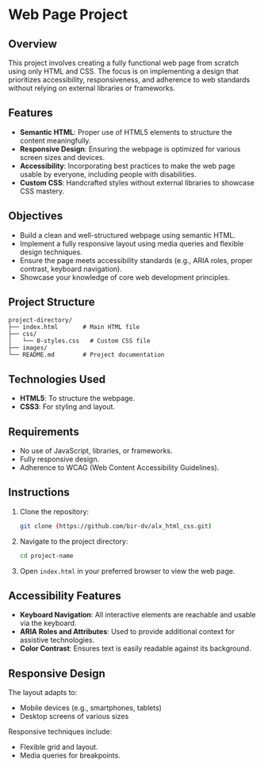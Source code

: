 # Web Page Project

## Overview

This project involves creating a fully functional web page from scratch using only HTML and CSS. The focus is on implementing a design that prioritizes accessibility, responsiveness, and adherence to web standards without relying on external libraries or frameworks.

## Features
- **Semantic HTML**: Proper use of HTML5 elements to structure the content meaningfully.
- **Responsive Design**: Ensuring the webpage is optimized for various screen sizes and devices.
- **Accessibility**: Incorporating best practices to make the web page usable by everyone, including people with disabilities.
- **Custom CSS**: Handcrafted styles without external libraries to showcase CSS mastery.

## Objectives
- Build a clean and well-structured webpage using semantic HTML.
- Implement a fully responsive layout using media queries and flexible design techniques.
- Ensure the page meets accessibility standards (e.g., ARIA roles, proper contrast, keyboard navigation).
- Showcase your knowledge of core web development principles.

## Project Structure
```
project-directory/
├── index.html       # Main HTML file
├── css/
│   └── 0-styles.css   # Custom CSS file
├── images/
└── README.md        # Project documentation
```

## Technologies Used
- **HTML5**: To structure the webpage.
- **CSS3**: For styling and layout.

## Requirements
- No use of JavaScript, libraries, or frameworks.
- Fully responsive design.
- Adherence to WCAG (Web Content Accessibility Guidelines).

## Instructions
1. Clone the repository:
   ```bash
   git clone (https://github.com/bir-dv/alx_html_css.git)
   ```
2. Navigate to the project directory:
   ```bash
   cd project-name
   ```
3. Open `index.html` in your preferred browser to view the web page.

## Accessibility Features
- **Keyboard Navigation**: All interactive elements are reachable and usable via the keyboard.
- **ARIA Roles and Attributes**: Used to provide additional context for assistive technologies.
- **Color Contrast**: Ensures text is easily readable against its background.

## Responsive Design
The layout adapts to:
- Mobile devices (e.g., smartphones, tablets)
- Desktop screens of various sizes

Responsive techniques include:
- Flexible grid and layout.
- Media queries for breakpoints.
